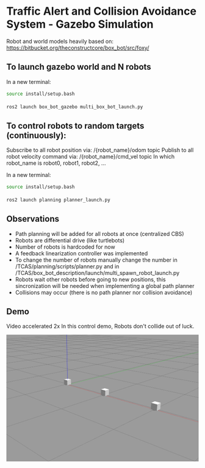 # Traffic Alert and Collision Avoidance System - Gazebo Simulation

Robot and world models heavily based on: https://bitbucket.org/theconstructcore/box_bot/src/foxy/


## To launch gazebo world and N robots

In a new terminal:
```sh
source install/setup.bash

ros2 launch box_bot_gazebo multi_box_bot_launch.py
```

## To control robots to random targets (continuously):

Subscribe to all robot position via: /{robot_name}/odom topic
Publish to all robot velocity command via: /{robot_name}/cmd_vel topic
In which robot_name is robot0, robot1, robot2, ...


In a new terminal:

```sh
source install/setup.bash

ros2 launch planning planner_launch.py
```

## Observations

- Path planning will be added for all robots at once (centralized CBS)
- Robots are differential drive (like turtlebots)
- Number of robots is hardcoded for now
- A feedback linearization controller was implemented
- To change the number of robots manually change the number in /TCAS/planning/scripts/planner.py and in /TCAS/box_bot_description/launch/multi_spawn_robot_launch.py
- Robots wait other robots before going to new positions, this sincronization will be needed when implementing a global path planner
- Collisions may occur (there is no path planner nor collision avoidance)

## Demo

Video accelerated 2x
In this control demo, Robots don't collide out of luck.

[![CONTROL DEMO](https://github.com/ReyeTech/TCAS/blob/37609850ab5f0766d37741fe33248968ab12472f/gazebo_multiagent.png)](https://youtu.be/9uNMXVPop8Q)
